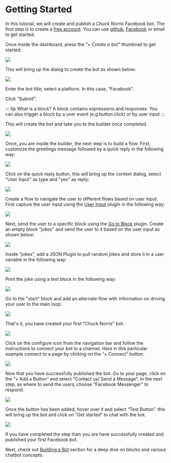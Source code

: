 # Getting Started

In this tutorial, we will create and publish a _Chuck Norris_ Facebook bot. The first step is to create a [free account](https://console.recime.io). You can use [github](https://github.com/),  [Facebook](https://www.facebook.com/) or email to get started.

Once inside the dashboard, press the *"+ Create a bot"* thumbnail to get started:

![](./new-bot.png)

This will bring up the dialog to create the bot as shown below:

![](./registration-new.png)

Enter the bot title, select a platform. In this case, “Facebook”.  

Click “Submit”.

::: tip What is a block?
A block contains expressions and responses. You can also trigger a block by a user event (e.g.button click) or by user input 
:::

This will create the bot and take you to the builder once completed.

![](./chuck-norris-builder.png)

Once, you are inside the builder, the next step is to build a flow. First, customize the greetings message followed by a quick reply in the following way:

![](./getting-started-1.png)


Click on the quick reply button, this will bring up the context dialog, select "User Input" as type and "yes" as reply:

![](./getting-started-user-input-dialog.png)

Create a flow to navigate the user to different flows based on user input. First capture the user input using the [User Input](http://localhost:8080/building-a-bot.html#creating-responses) plugin in the following way:

![](./getting-started-user-input.png)

Next, send the user to a specific block using the [Go to Block](building-a-bot.html#creating-responses) plugin. Create an empty block “jokes” and send the user to it based on the user input as shown below:

![](./getting-started-go-to-block.png)

Inside "jokes", add a JSON Plugin to pull random jokes and store it in a user variable in the following way:

![](./getting-started-json-api.png)

Print the joke using a text block in the following way:

![](./getting-started-json-api-result.png)


Go to the "start" block and add an alternate flow with information on driving your user to the main loop:

![](./getting-started-alternate-main.png)


That's it, you have created your first "Chuck Norris" bot.


![](./getting-started-complete.png) 


Click on the configure icon from the navigation bar and follow the instructions to connect your bot to a channel.  Here in this particular example connect to a page by clicking on the “+ Connect” button.

![](./getting-started-publish.png)


Now that you have successfully published the bot. Go to your page, click on the “+ Add a Button” and select "Contact us/ Send a Message". In the next step, as where to send the users, choose “Facebook Messenger” to respond.

![](./getting-started-page.png)

Once the button has been added, hover over it and select “Test Button”. this will bring up the bot and click on “Get started” to chat with the bot.

![](./getting-started-fb-test.png)

If you have completed the step then you are have successfully created and published your first Facebook bot. 


Next,  check out [Building a Bot](building-a-bot.html) section for a deep dive on blocks and various chatbot concepts. 

